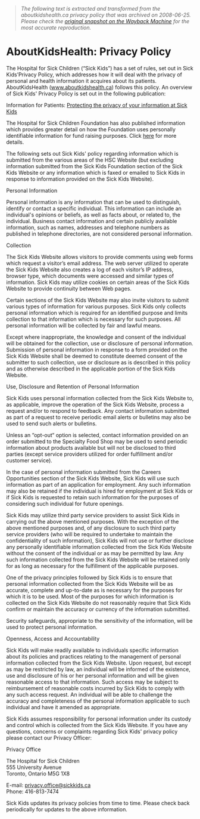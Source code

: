 > *The following text is extracted and transformed from the aboutkidshealth.ca privacy policy that was archived on 2008-06-25. Please check the [original snapshot on the Wayback Machine](https://web.archive.org/web/20080625051413id_/http%3A//www.aboutkidshealth.ca/PrivacyPolicy.aspx) for the most accurate reproduction.*

# AboutKidsHealth: Privacy Policy

The Hospital for Sick Children (“Sick Kids”) has a set of rules, set out in Sick Kids’Privacy Policy, which addresses how it will deal with the privacy of personal and health information it acquires about its patients. AboutKidsHealth (www.aboutkidshealth.ca) follows this policy. An overview of Sick Kids' Privacy Policy is set out in the following publication:

Information for Patients: [Protecting the privacy of your information at Sick Kids](http://www.sickkids.ca/familyinformation/custom/privacybooklet.pdf)

The Hospital for Sick Children Foundation has also published information which provides greater detail on how the Foundation uses personally identifiable information for fund raising purposes. Click [here](http://sickkidsfoundation.ca/MySickKids/privacypolicy.asp) for more details. 

The following sets out Sick Kids' policy regarding information which is submitted from the various areas of the HSC Website (but excluding information submitted from the Sick Kids Foundation section of the Sick Kids Website or any information which is faxed or emailed to Sick Kids in response to information provided on the Sick Kids Website).

Personal Information

Personal information is any information that can be used to distinguish, identify or contact a specific individual. This information can include an individual's opinions or beliefs, as well as facts about, or related to, the individual. Business contact information and certain publicly available information, such as names, addresses and telephone numbers as published in telephone directories, are not considered personal information.

Collection

The Sick Kids Website allows visitors to provide comments using web forms which request a visitor’s email address. The web server utilized to operate the Sick Kids Website also creates a log of each visitor’s IP address, browser type, which documents were accessed and similar types of information. Sick Kids may utilize cookies on certain areas of the Sick Kids Website to provide continuity between Web pages.

Certain sections of the Sick Kids Website may also invite visitors to submit various types of information for various purposes. Sick Kids only collects personal information which is required for an identified purpose and limits collection to that information which is necessary for such purposes. All personal information will be collected by fair and lawful means.

Except where inappropriate, the knowledge and consent of the individual will be obtained for the collection, use or disclosure of personal information. Submission of personal information in response to a form provided on the Sick Kids Website shall be deemed to constitute deemed consent of the submitter to such collection, use or disclosure as is described in this policy and as otherwise described in the applicable portion of the Sick Kids Website.

Use, Disclosure and Retention of Personal Information

Sick Kids uses personal information collected from the Sick Kids Website to, as applicable, improve the operation of the Sick Kids Website, process a request and/or to respond to feedback. Any contact information submitted as part of a request to receive periodic email alerts or bulletins may also be used to send such alerts or bulletins.

Unless an “opt-out“ option is selected, contact information provided on an order submitted to the Specialty Food Shop may be used to send periodic information about products available but will not be disclosed to third parties (except service providers utilized for order fulfillment and/or customer service).

In the case of personal information submitted from the Careers Opportunities section of the Sick Kids Website, Sick Kids will use such information as part of an application for employment. Any such information may also be retained if the individual is hired for employment at Sick Kids or if Sick Kids is requested to retain such information for the purposes of considering such individual for future openings.

Sick Kids may utilize third party service providers to assist Sick Kids in carrying out the above mentioned purposes. With the exception of the above mentioned purposes and, of any disclosure to such third party service providers (who will be required to undertake to maintain the confidentiality of such information), Sick Kids will not use or further disclose any personally identifiable information collected from the Sick Kids Website without the consent of the individual or as may be permitted by law. Any such information collected from the Sick Kids Website will be retained only for as long as necessary for the fulfillment of the applicable purposes.

One of the privacy principles followed by Sick Kids is to ensure that personal information collected from the Sick Kids Website will be as accurate, complete and up-to-date as is necessary for the purposes for which it is to be used. Most of the purposes for which information is collected on the Sick Kids Website do not reasonably require that Sick Kids confirm or maintain the accuracy or currency of the information submitted.

Security safeguards, appropriate to the sensitivity of the information, will be used to protect personal information.

Openness, Access and Accountability

Sick Kids will make readily available to individuals specific information about its policies and practices relating to the management of personal information collected from the Sick Kids Website. Upon request, but except as may be restricted by law, an individual will be informed of the existence, use and disclosure of his or her personal information and will be given reasonable access to that information. Such access may be subject to reimbursement of reasonable costs incurred by Sick Kids to comply with any such access request. An individual will be able to challenge the accuracy and completeness of the personal information applicable to such individual and have it amended as appropriate.

Sick Kids assumes responsibility for personal information under its custody and control which is collected from the Sick Kids Website. If you have any questions, concerns or complaints regarding Sick Kids' privacy policy please contact our Privacy Officer:

Privacy Office

The Hospital for Sick Children  
555 University Avenue  
Toronto, Ontario M5G 1X8  


E-mail: privacy.office@sickkids.ca  
Phone: 416-813-7474  


Sick Kids updates its privacy policies from time to time. Please check back periodically for updates to the above information.
